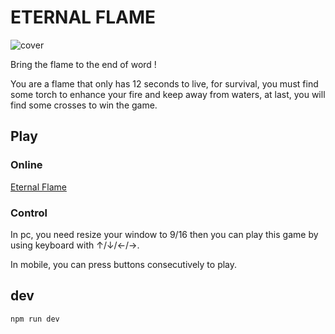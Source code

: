 # ETERNAL FLAME

![cover](/dtysky/EternalFlame/raw/master/cover.jpg)

Bring the flame to the end of word !  

You are a flame that only has 12 seconds to live, for survival, you must find some torch to enhance your fire and keep away from waters, at last, you will find some crosses to win the game.

## Play

### Online

[Eternal Flame](http://oekm6wrcq.bkt.clouddn.com/eternal-flame/index.html?13)

### Control

In pc, you need resize your window to 9/16 then you can play this game by using keyboard with ↑/↓/←/→.  

In mobile, you can press buttons consecutively to play.

## dev

```bash
npm run dev
```
